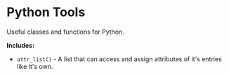 # Python Tools

Useful classes and functions for Python.

**Includes:**

- `attr_list()` - A list that can access and assign attributes of it's entries like it's own.
